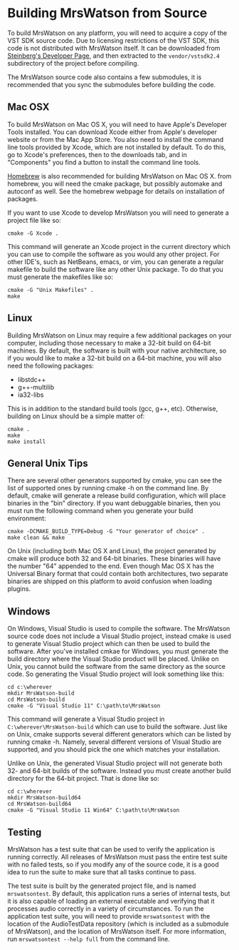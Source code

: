 Building MrsWatson from Source
==============================

To build MrsWatson on any platform, you will need to acquire a copy of the
VST SDK source code. Due to licensing restrictions of the VST SDK, this code
is not distributed with MrsWatson itself. It can be downloaded from
[Steinberg's Developer Page][1], and then extracted to the
`vendor/vstsdk2.4` subdirectory of the project before compiling.

The MrsWatson source code also contains a few submodules, it is recommended
that you sync the submodules before building the code.


Mac OSX
-------

To build MrsWatson on Mac OS X, you will need to have Apple's Developer
Tools installed. You can download Xcode either from Apple's developer
website or from the Mac App Store. You also need to install the command line
tools provided by Xcode, which are not installed by default. To do this, go
to Xcode's preferences, then to the downloads tab, and in "Components" you
find a button to install the command line tools.

[Homebrew][2] is also recommended for building MrsWatson on Mac OS X. from
homebrew, you will need the cmake package, but possibly automake and
autoconf as well. See the homebrew webpage for details on installation of
packages.

If you want to use Xcode to develop MrsWatson you will need to generate a
project file like so:

    cmake -G Xcode .

This command will generate an Xcode project in the current directory which
you can use to compile the software as you would any other project. For
other IDE's, such as NetBeans, emacs, or vim, you can generate a regular
makefile to build the software like any other Unix package. To do that you
must generate the makefiles like so:

    cmake -G "Unix Makefiles" .
    make


Linux
-----

Building MrsWatson on Linux may require a few additional packages on your
computer, including those necessary to make a 32-bit build on 64-bit
machines. By default, the software is built with your native architecture,
so if you would like to make a 32-bit build on a 64-bit machine, you will
also need the following packages:

  * libstdc++
  * g++-multilib
  * ia32-libs

This is in addition to the standard build tools (gcc, g++, etc).  Otherwise,
building on Linux should be a simple matter of:

    cmake .
    make
    make install


General Unix Tips
-----------------

There are several other generators supported by cmake, you can see the list
of supported ones by running cmake -h on the command line. By default, cmake
will generate a release build configuration, which will place binaries in
the "bin" directory. If you want debuggable binaries, then you must run the
following command when you generate your build environment:

    cmake -DCMAKE_BUILD_TYPE=Debug -G "Your generator of choice" .
    make clean && make

On Unix (including both Mac OS X and Linux), the project generated by cmake
will produce both 32 and 64-bit binaries. These binaries will have the
number "64" appended to the end. Even though Mac OS X has the Universal
Binary format that could contain both architectures, two separate binaries
are shipped on this platform to avoid confusion when loading plugins.


Windows
-------

On Windows, Visual Studio is used to compile the software. The MrsWatson
source code does not include a Visual Studio project, instead cmake is used
to generate Visual Studio project which can then be used to build the
software. After you've installed cmkae for Windows, you must generate the
build directory where the Visual Studio product will be placed. Unlike on
Unix, you cannot build the software from the same directory as the source
code. So generating the Visual Studio project will look something like this:

    cd c:\wherever
    mkdir MrsWatson-build
    cd MrsWatson-build
    cmake -G "Visual Studio 11" C:\path\to\MrsWatson

This command will generate a Visual Studio project in
`C:\wherever\MrsWatson-build` which can use to build the software. Just like
on Unix, cmake supports several different generators which can be listed by
running cmake -h. Namely, several different versions of Visual Studio are
supported, and you should pick the one which matches your installation.

Unlike on Unix, the generated Visual Studio project will not generate both
32- and 64-bit builds of the software. Instead you must create another build
directory for the 64-bit project. That is done like so:

    cd c:\wherever
    mkdir MrsWatson-build64
    cd MrsWatson-build64
    cmake -G "Visual Studio 11 Win64" C:\path\to\MrsWatson


Testing
-------

MrsWatson has a test suite that can be used to verify the application is
running correctly. All releases of MrsWatson must pass the entire test suite
with no failed tests, so if you modify any of the source code, it is a good
idea to run the suite to make sure that all tasks continue to pass.

The test suite is built by the generated project file, and is named
`mrswatsontest`. By default, this application runs a series of internal
tests, but it is also capable of loading an external executable and
verifying that it processes audio correctly in a variety of circumstances.
To run the application test suite, you will need to provide `mrswatsontest`
with the location of the AudioTestData repository (which is included as a
submodule of MrsWatson), and the location of MrsWatson itself. For more
information, run `mrswatsontest --help full` from the command line.


[1]: http://www.steinberg.net/en/company/developer.html
[2]: http://mxcl.github.io/homebrew/
